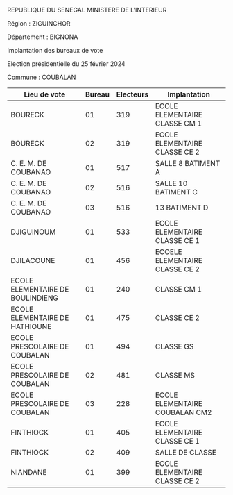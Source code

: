 REPUBLIQUE DU SENEGAL MINISTERE DE L'INTERIEUR

Région : ZIGUINCHOR

Département : BIGNONA

Implantation des bureaux de vote

Election présidentielle du 25 février 2024

Commune : COUBALAN

| Lieu de vote | Bureau | Electeurs | Implantation |
| - | - | - | - |
| BOURECK | 01 | 319 | ECOLE ELEMENTAIRE CLASSE CM 1 |
| BOURECK | 02 | 319 | ECOLE ELEMENTAIRE CLASSE CE 2 |
| C. E. M. DE COUBANAO | 01 | 517 | SALLE 8 BATIMENT A |
| C. E. M. DE COUBANAO | 02 | 516 | SALLE 10 BATIMENT C |
| C. E. M. DE COUBANAO | 03 | 516 | 13 BATIMENT D |
| DJIGUINOUM | 01 | 533 | ECOLE ELEMENTAIRE CLASSE CE 1 |
| DJILACOUNE | 01 | 456 | ECOELE ELEMENTAIRE CLASSE CE 2 |
| ECOLE ELEMENTAIRE DE BOULINDIENG | 01 | 240 | CLASSE CM 1 |
| ECOLE ELEMENTAIRE DE HATHIOUNE | 01 | 475 | CLASSE CE 2 |
| ECOLE PRESCOLAIRE DE COUBALAN | 01 | 494 | CLASSE GS |
| ECOLE PRESCOLAIRE DE COUBALAN | 02 | 481 | CLASSE MS |
| ECOLE PRESCOLAIRE DE COUBALAN | 03 | 228 | ECOLE ELEMENTAIRE COUBALAN CM2 |
| FINTHIOCK | 01 | 405 | ECOLE ELEMENTAIRE CLASSE CE 1 |
| FINTHIOCK | 02 | 409 | SALLE DE CLASSE |
| NIANDANE | 01 | 399 | ECOLE ELEMENTAIRE CLASSE CE 2 |

<!-- PageNumber="4/23" -->
